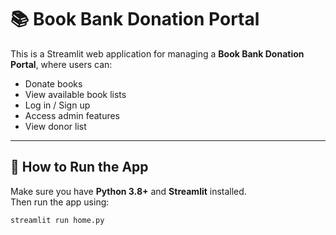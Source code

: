 # 📚 Book Bank Donation Portal

This is a Streamlit web application for managing a **Book Bank Donation Portal**, where users can:

- Donate books
- View available book lists
- Log in / Sign up
- Access admin features
- View donor list

---

## 🚀 How to Run the App

Make sure you have **Python 3.8+** and **Streamlit** installed.  
Then run the app using:

```bash
streamlit run home.py
